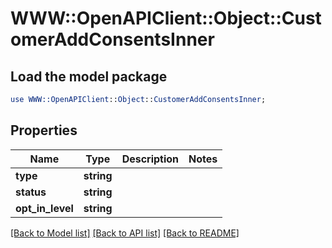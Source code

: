 # WWW::OpenAPIClient::Object::CustomerAddConsentsInner

## Load the model package
```perl
use WWW::OpenAPIClient::Object::CustomerAddConsentsInner;
```

## Properties
Name | Type | Description | Notes
------------ | ------------- | ------------- | -------------
**type** | **string** |  | 
**status** | **string** |  | 
**opt_in_level** | **string** |  | 

[[Back to Model list]](../README.md#documentation-for-models) [[Back to API list]](../README.md#documentation-for-api-endpoints) [[Back to README]](../README.md)


